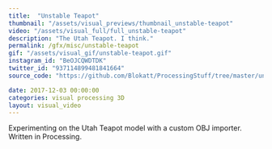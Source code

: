 ```yaml
---
title:  "Unstable Teapot"
thumbnail: "/assets/visual_previews/thumbnail_unstable-teapot"
video: "/assets/visual_full/full_unstable-teapot"
description: "The Utah Teapot. I think."
permalink: /gfx/misc/unstable-teapot
gif: "/assets/visual_gif/unstable-teapot.gif"
instagram_id: "BeOJCQWDTDK"
twitter_id: "937114899481841664" 
source_code: "https://github.com/Blokatt/ProcessingStuff/tree/master/unstableTeapot" 

date: 2017-12-03 00:00:00
categories: visual processing 3D
layout: visual_video
---
```

Experimenting on the Utah Teapot model with a custom OBJ importer. Written in Processing.

